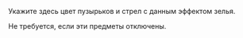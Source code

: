 Укажите здесь цвет пузырьков и стрел с данным эффектом зелья.

Не требуется, если эти предметы отключены.